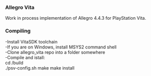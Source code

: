 ### Allegro Vita
Work in process implementation of Allegro 4.4.3 for PlayStation Vita.

### Compiling
-Install VitaSDK toolchain  
-If you are on Windows, install MSYS2 command shell  
-Clone allegro_vita repo into a folder somewhere  
-Compile and istall:  
 cd /build  
 ./psv-config.sh
 make
 make install  
